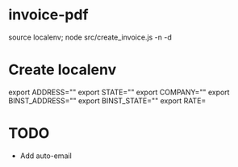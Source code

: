 # invoice-pdf

source localenv; node src/create_invoice.js -n <INVOICE-NUMBER> -d <DATE yyyymmdd>

# Create localenv
export ADDRESS=""
export STATE=""
export COMPANY=""
export BINST_ADDRESS=""
export BINST_STATE=""
export RATE=

# TODO
- Add auto-email

